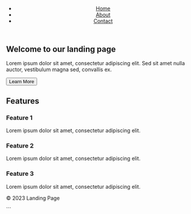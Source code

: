 <!DOCTYPE html>
<html lang="en">
<head>
    <meta charset="UTF-8">
    <meta name="viewport" content="width=device-width, initial-scale=1.0">
    <title>Landing Page</title>
    <link rel="stylesheet" href="styles.css">
</head>
<body>
    <header>
        <nav>
            <ul>
                <li><a href="#">Home</a></li>
                <li><a href="#">About</a></li>
                <li><a href="#">Contact</a></li>
            </ul>
        </nav>
    </header>
    <main>
        <section class="hero">
            <h1>Welcome to our landing page</h1>
            <p>Lorem ipsum dolor sit amet, consectetur adipiscing elit. Sed sit amet nulla auctor, vestibulum magna sed, convallis ex.</p>
            <button>Learn More</button>
        </section>
        <section class="features">
            <h2>Features</h2>
            <div class="feature">
                <h3>Feature 1</h3>
                <p>Lorem ipsum dolor sit amet, consectetur adipiscing elit.</p>
            </div>
            <div class="feature">
                <h3>Feature 2</h3>
                <p>Lorem ipsum dolor sit amet, consectetur adipiscing elit.</p>
            </div>
            <div class="feature">
                <h3>Feature 3</h3>
                <p>Lorem ipsum dolor sit amet, consectetur adipiscing elit.</p>
            </div>
        </section>
    </main>
    <footer>
        <p>&copy; 2023 Landing Page</p>
    </footer>
</body>
</html>
```
